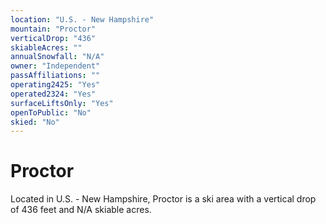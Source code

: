 ```yaml
---
location: "U.S. - New Hampshire"
mountain: "Proctor"
verticalDrop: "436"
skiableAcres: ""
annualSnowfall: "N/A"
owner: "Independent"
passAffiliations: ""
operating2425: "Yes"
operated2324: "Yes"
surfaceLiftsOnly: "Yes"
openToPublic: "No"
skied: "No"
---
```


# Proctor

Located in U.S. - New Hampshire, Proctor is a ski area with a vertical drop of 436 feet and N/A skiable acres.